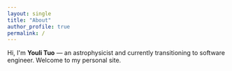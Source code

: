 ```yaml
---
layout: single
title: "About"
author_profile: true
permalink: /
---
```


Hi, I'm **Youli Tuo** — an astrophysicist and currently transitioning to software engineer.
Welcome to my personal site.

